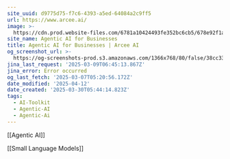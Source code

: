 ```yaml
---
site_uuid: d9775d75-f7c6-4393-a5ed-64084a2c9ff5
url: https://www.arcee.ai/
image: >-
  https://cdn.prod.website-files.com/6781a10424493fe352bc6cb5/678e92f1a6d5d377d6d94b99_OG%20img.png
site_name: Agentic AI for Businesses
title: Agentic AI for Businesses | Arcee AI
og_screenshot_url: >-
  https://og-screenshots-prod.s3.amazonaws.com/1366x768/80/false/38cc33b6ef9c43bef156df7db5f4c71634b81699caa4be16003d09ea9829828b.jpeg
jina_last_request: '2025-03-09T06:45:13.867Z'
jina_error: Error occurred
og_last_fetch: '2025-03-07T05:20:56.172Z'
date_modified: '2025-04-12'
date_created: '2025-03-30T05:44:14.823Z'
tags:
  - AI-Toolkit
  - Agentic-AI
  - Agentic-Ai
---
```




























































































































































































































































[[Agentic AI]]

[[Small Language Models]]



